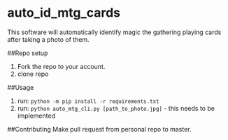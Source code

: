 # auto_id_mtg_cards
This software will automatically identify magic the gathering playing cards after taking a photo of them.

##Repo setup
1) Fork the repo to your account.
2) clone repo

##Usage
1) run: ```python -m pip install -r requirements.txt```
2) run: ```python auto_mtg_cli.py [path_to_photo.jpg]``` - this needs to be implemented

##Contributing
Make pull request from personal repo to master.